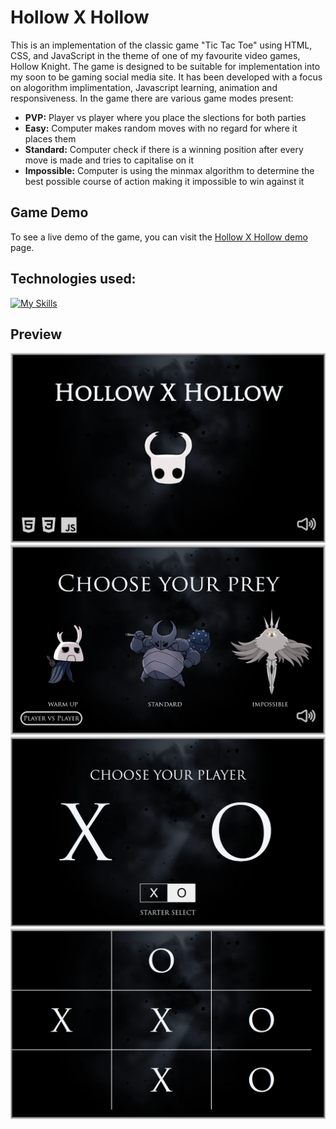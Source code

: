 # Hollow X Hollow
This is an implementation of the classic game "Tic Tac Toe" using HTML, CSS, and JavaScript in the theme of one of my favourite video games, Hollow Knight. The game is designed to be suitable for implementation into my soon to be gaming social media site. It has been developed with a focus on alogorithm implimentation, Javascript learning, animation and responsiveness. In the game there are various game modes present:
- **PVP:**  Player vs player where you place the slections for both parties
- **Easy:** Computer makes random moves with no regard for where it places them
- **Standard:** Computer check if there is a winning position after every move is made and tries to capitalise on it
- **Impossible:** Computer is using the minmax algorithm to determine the best possible course of action making it impossible to win against it

## Game Demo

To see a live demo of the game, you can visit the [Hollow X Hollow demo](https://jakaambrus.github.io/Hollow_x_Hollow/) page.

## Technologies used:

[![My Skills](https://skills.thijs.gg/icons?i=html,css,js)](https://skills.thijs.gg)

## Preview
![Preview0](./img/preview_0.PNG)
![Preview1](./img/preview_1.PNG)
![Preview2](./img/preview_2.PNG)
![Preview3](./img/preview_3.PNG)
